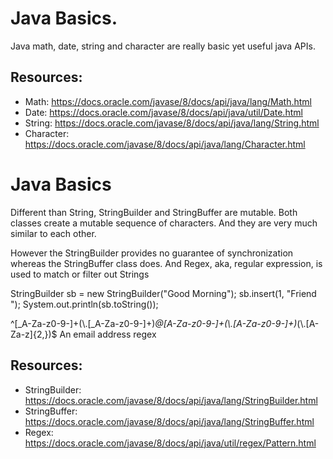 # Java Basics.
Java math, date, string and character are really basic yet useful java APIs.



## Resources:
* Math: https://docs.oracle.com/javase/8/docs/api/java/lang/Math.html
* Date: https://docs.oracle.com/javase/8/docs/api/java/util/Date.html
* String: https://docs.oracle.com/javase/8/docs/api/java/lang/String.html
* Character: https://docs.oracle.com/javase/8/docs/api/java/lang/Character.html

# Java Basics
Different than String, StringBuilder and StringBuffer are mutable. Both classes create a mutable sequence of characters. And they are very much similar to each other.

However the StringBuilder provides no guarantee of synchronization whereas the StringBuffer class does. And Regex, aka, regular expression, is used to match or filter out Strings

StringBuilder sb = new StringBuilder("Good Morning");
sb.insert(1, "Friend ");
System.out.println(sb.toString()); 

^[_A-Za-z0-9-]+(\\.[_A-Za-z0-9-]+)*@[A-Za-z0-9-]+(\\.[A-Za-z0-9-]+)*(\\.[A-Za-z]{2,})$
An email address regex

## Resources:
* StringBuilder: https://docs.oracle.com/javase/8/docs/api/java/lang/StringBuilder.html
* StringBuffer: https://docs.oracle.com/javase/8/docs/api/java/lang/StringBuffer.html
* Regex: https://docs.oracle.com/javase/8/docs/api/java/util/regex/Pattern.html
